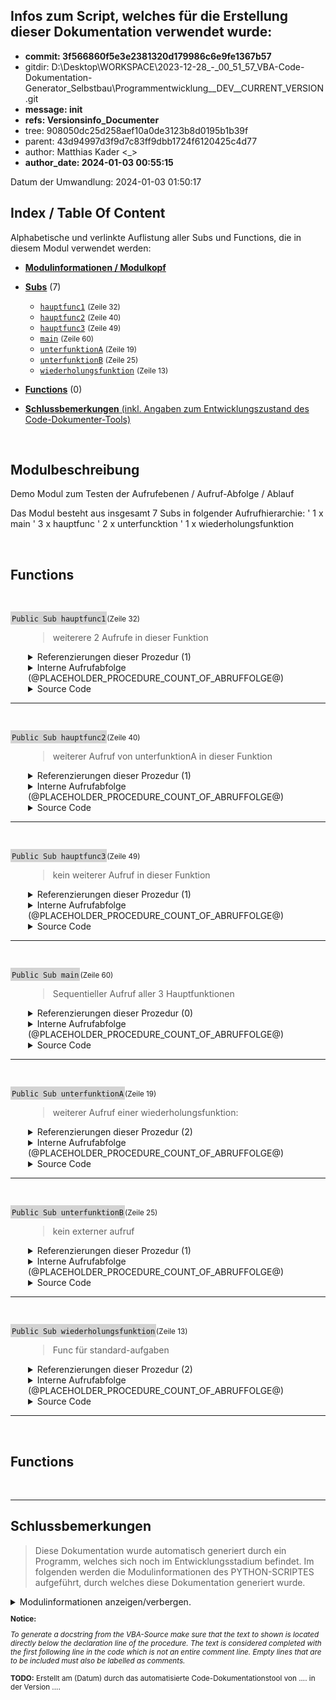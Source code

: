 ## Infos zum Script, welches für die Erstellung dieser Dokumentation verwendet wurde:

- **commit: 	3f566860f5e3e2381320d179986c6e9fe1367b57**
- gitdir: 	D:\Desktop\WORKSPACE\2023-12-28_-_00_51_57_VBA-Code-Dokumentation-Generator_Selbstbau\Programmentwicklung\__DEV__CURRENT_VERSION\.git
- **message: 	init**
- **refs: 	Versionsinfo_Documenter**
- tree: 	908050dc25d258aef10a0de3123b8d0195b1b39f
- parent: 	43d94997d3f9d7c83ff9dbb1724f6120425c4d77
- author: 	Matthias Kader <_>
- **author_date: 	2024-01-03 00:55:15**



Datum der Umwandlung: 2024-01-03 01:50:17﻿


<!-- --------------------------------------------------------------- -->
<!-- Index / TOC -->
<!-- --------------------------------------------------------------- -->

## Index / Table Of Content

Alphabetische und verlinkte Auflistung aller Subs und Functions, die in diesem Modul verwendet werden:

* [**Modulinformationen / Modulkopf**](#sec_modulinfos)
  

  
  <!-- ---------- SUBS: --------------- -->

* [**Subs**](#sec_subs) (7)
  
  * [```hauptfunc1```](#hauptfunc1) <small>(Zeile 32)</small>
  * [```hauptfunc2```](#hauptfunc2) <small>(Zeile 40)</small>
  * [```hauptfunc3```](#hauptfunc3) <small>(Zeile 49)</small>
  * [```main```](#main) <small>(Zeile 60)</small>
  * [```unterfunktionA```](#unterfunktionA) <small>(Zeile 19)</small>
  * [```unterfunktionB```](#unterfunktionB) <small>(Zeile 25)</small>
  * [```wiederholungsfunktion```](#wiederholungsfunktion) <small>(Zeile 13)</small>
  




  <!-- ---------- FUNCTIONS: --------------- -->


* [**Functions**](#sec_functions) (0)
  
  
  




  <!-- ---------- TAIL: --------------- -->


* [**Schlussbemerkungen** (inkl. Angaben zum Entwicklungszustand des Code-Dokumenter-Tools)](#sec_tail)




﻿


<a name="sec_modulinfos"></a>

## Modulbeschreibung

 Demo Modul zum Testen der Aufrufebenen / Aufruf-Abfolge / Ablauf

 Das Modul besteht aus insgesamt 7 Subs in folgender Aufrufhierarchie:
 ' 1 x main
 ' 3 x hauptfunc
 ' 2 x unterfuncktion
 ' 1 x wiederholungsfunktion



﻿
<!-- -------------------------------------------------- -->
<!-- SECTION-START : FUNCTIONS -->
<!-- -------------------------------------------------- -->

<a name="sec_functions"></a>

## Functions


﻿





<!-- --------------------------------------------------------------- -->
<!-- NEUE PROZEDUR-DOKUMENTATION -->
<!-- NEUE PROZEDUR-DOKUMENTATION -->
<!-- NEUE PROZEDUR-DOKUMENTATION -->
<!-- --------------------------------------------------------------- -->




<a name="hauptfunc1"></a>
<span style="background-color: lightgrey; padding: 2px;">```Public Sub hauptfunc1```</span><small>(Zeile 32)</small>

<div style="padding-left:2em;">

>  weiterere 2 Aufrufe in dieser Funktion




<details>

<summary> Referenzierungen dieser Prozedur (1)</summary>

<div style="padding-left:1em;">



Die Prozedur wird in den folgenden, uebergeordneten Prozeduren aufgerufen:



* [```main```](#main) : <small>  Zeile 62 : ```    call hauptfunc1``` </small>




</details

</div>











<!-- TODO: ABRUFABFOLGE (DEV) -->


<!-- <div style="padding-left:1em;"> -->


<details>
    <summary>      Interne Aufrufabfolge (@PLACEHOLDER_PROCEDURE_COUNT_OF_ABRUFFOLGE@)</summary>

---


STATIC  - EXEMPLARISCHES ZIEL- OUTPUT für MAIN:

<!-- TODO: Links einfügen! gleiches prinzip wie bei  references!-->


* ```hauptfunc1```
  * ```unterfunktionA```
    * ```wiederholungsfunktion```
  * ```unterfunktionB```
* ```hauptfunc2```
* ```hauptfunc3```
* ```wiederholungsfunktion```
  * ```wiederholungsfunktion```






@PLACEHOLDER_PROCEDURE_ABRUFFOLGE_INTRODUCTION@





@PLACEHOLDER_PROCEDURE_ABRUFFOLGE_ENTRY@


</details>


<!-- </div> -->













<details>
    <summary>      Source Code</summary>

---

```
Sub hauptfunc1()
    ' weiterere 2 Aufrufe in dieser Funktion
    call unterfunktionA()
    call unterfunktionB()
end sub

```

</details>


</div>


---


<!-- --------------------------------------------------------------- -->


























﻿





<!-- --------------------------------------------------------------- -->
<!-- NEUE PROZEDUR-DOKUMENTATION -->
<!-- NEUE PROZEDUR-DOKUMENTATION -->
<!-- NEUE PROZEDUR-DOKUMENTATION -->
<!-- --------------------------------------------------------------- -->




<a name="hauptfunc2"></a>
<span style="background-color: lightgrey; padding: 2px;">```Public Sub hauptfunc2```</span><small>(Zeile 40)</small>

<div style="padding-left:2em;">

>  weiterer Aufruf von unterfunktionA in dieser Funktion




<details>

<summary> Referenzierungen dieser Prozedur (1)</summary>

<div style="padding-left:1em;">



Die Prozedur wird in den folgenden, uebergeordneten Prozeduren aufgerufen:



* [```main```](#main) : <small>  Zeile 63 : ```    call hauptfunc2``` </small>




</details

</div>











<!-- TODO: ABRUFABFOLGE (DEV) -->


<!-- <div style="padding-left:1em;"> -->


<details>
    <summary>      Interne Aufrufabfolge (@PLACEHOLDER_PROCEDURE_COUNT_OF_ABRUFFOLGE@)</summary>

---


STATIC  - EXEMPLARISCHES ZIEL- OUTPUT für MAIN:

<!-- TODO: Links einfügen! gleiches prinzip wie bei  references!-->


* ```hauptfunc1```
  * ```unterfunktionA```
    * ```wiederholungsfunktion```
  * ```unterfunktionB```
* ```hauptfunc2```
* ```hauptfunc3```
* ```wiederholungsfunktion```
  * ```wiederholungsfunktion```






@PLACEHOLDER_PROCEDURE_ABRUFFOLGE_INTRODUCTION@





@PLACEHOLDER_PROCEDURE_ABRUFFOLGE_ENTRY@


</details>


<!-- </div> -->













<details>
    <summary>      Source Code</summary>

---

```
Sub hauptfunc2()
    ' weiterer Aufruf von unterfunktionA in dieser Funktion
    call unterfunktionA()
    
    msgbox("standalone")
end sub

```

</details>


</div>


---


<!-- --------------------------------------------------------------- -->


























﻿





<!-- --------------------------------------------------------------- -->
<!-- NEUE PROZEDUR-DOKUMENTATION -->
<!-- NEUE PROZEDUR-DOKUMENTATION -->
<!-- NEUE PROZEDUR-DOKUMENTATION -->
<!-- --------------------------------------------------------------- -->




<a name="hauptfunc3"></a>
<span style="background-color: lightgrey; padding: 2px;">```Public Sub hauptfunc3```</span><small>(Zeile 49)</small>

<div style="padding-left:2em;">

>  kein weiterer Aufruf in dieser Funktion




<details>

<summary> Referenzierungen dieser Prozedur (1)</summary>

<div style="padding-left:1em;">



Die Prozedur wird in den folgenden, uebergeordneten Prozeduren aufgerufen:



* [```main```](#main) : <small>  Zeile 64 : ```    call hauptfunc3``` </small>




</details

</div>











<!-- TODO: ABRUFABFOLGE (DEV) -->


<!-- <div style="padding-left:1em;"> -->


<details>
    <summary>      Interne Aufrufabfolge (@PLACEHOLDER_PROCEDURE_COUNT_OF_ABRUFFOLGE@)</summary>

---


STATIC  - EXEMPLARISCHES ZIEL- OUTPUT für MAIN:

<!-- TODO: Links einfügen! gleiches prinzip wie bei  references!-->


* ```hauptfunc1```
  * ```unterfunktionA```
    * ```wiederholungsfunktion```
  * ```unterfunktionB```
* ```hauptfunc2```
* ```hauptfunc3```
* ```wiederholungsfunktion```
  * ```wiederholungsfunktion```






@PLACEHOLDER_PROCEDURE_ABRUFFOLGE_INTRODUCTION@





@PLACEHOLDER_PROCEDURE_ABRUFFOLGE_ENTRY@


</details>


<!-- </div> -->













<details>
    <summary>      Source Code</summary>

---

```
Sub hauptfunc3()
    ' kein weiterer Aufruf in dieser Funktion
    msgbox("standalone")
end sub

```

</details>


</div>


---


<!-- --------------------------------------------------------------- -->


























﻿





<!-- --------------------------------------------------------------- -->
<!-- NEUE PROZEDUR-DOKUMENTATION -->
<!-- NEUE PROZEDUR-DOKUMENTATION -->
<!-- NEUE PROZEDUR-DOKUMENTATION -->
<!-- --------------------------------------------------------------- -->




<a name="main"></a>
<span style="background-color: lightgrey; padding: 2px;">```Public Sub main```</span><small>(Zeile 60)</small>

<div style="padding-left:2em;">

>  Sequentieller Aufruf aller 3 Hauptfunktionen




<details>

<summary> Referenzierungen dieser Prozedur (0)</summary>

<div style="padding-left:1em;">



Kein Aufruf gefunden.







</details

</div>











<!-- TODO: ABRUFABFOLGE (DEV) -->


<!-- <div style="padding-left:1em;"> -->


<details>
    <summary>      Interne Aufrufabfolge (@PLACEHOLDER_PROCEDURE_COUNT_OF_ABRUFFOLGE@)</summary>

---


STATIC  - EXEMPLARISCHES ZIEL- OUTPUT für MAIN:

<!-- TODO: Links einfügen! gleiches prinzip wie bei  references!-->


* ```hauptfunc1```
  * ```unterfunktionA```
    * ```wiederholungsfunktion```
  * ```unterfunktionB```
* ```hauptfunc2```
* ```hauptfunc3```
* ```wiederholungsfunktion```
  * ```wiederholungsfunktion```






@PLACEHOLDER_PROCEDURE_ABRUFFOLGE_INTRODUCTION@





@PLACEHOLDER_PROCEDURE_ABRUFFOLGE_ENTRY@


</details>


<!-- </div> -->













<details>
    <summary>      Source Code</summary>

---

```
Sub main()
    ' Sequentieller Aufruf aller 3 Hauptfunktionen
    call hauptfunc1
    call hauptfunc2
    call hauptfunc3
    call wiederholungsfunktion
end sub

```

</details>


</div>


---


<!-- --------------------------------------------------------------- -->


























﻿





<!-- --------------------------------------------------------------- -->
<!-- NEUE PROZEDUR-DOKUMENTATION -->
<!-- NEUE PROZEDUR-DOKUMENTATION -->
<!-- NEUE PROZEDUR-DOKUMENTATION -->
<!-- --------------------------------------------------------------- -->




<a name="unterfunktionA"></a>
<span style="background-color: lightgrey; padding: 2px;">```Public Sub unterfunktionA```</span><small>(Zeile 19)</small>

<div style="padding-left:2em;">

>  weiterer Aufruf einer wiederholungsfunktion:




<details>

<summary> Referenzierungen dieser Prozedur (2)</summary>

<div style="padding-left:1em;">



Die Prozedur wird in den folgenden, uebergeordneten Prozeduren aufgerufen:



* [```hauptfunc1```](#hauptfunc1) : <small>  Zeile 34 : ```    call unterfunktionA()``` </small>
* [```hauptfunc2```](#hauptfunc2) : <small>  Zeile 42 : ```    call unterfunktionA()``` </small>




</details

</div>











<!-- TODO: ABRUFABFOLGE (DEV) -->


<!-- <div style="padding-left:1em;"> -->


<details>
    <summary>      Interne Aufrufabfolge (@PLACEHOLDER_PROCEDURE_COUNT_OF_ABRUFFOLGE@)</summary>

---


STATIC  - EXEMPLARISCHES ZIEL- OUTPUT für MAIN:

<!-- TODO: Links einfügen! gleiches prinzip wie bei  references!-->


* ```hauptfunc1```
  * ```unterfunktionA```
    * ```wiederholungsfunktion```
  * ```unterfunktionB```
* ```hauptfunc2```
* ```hauptfunc3```
* ```wiederholungsfunktion```
  * ```wiederholungsfunktion```






@PLACEHOLDER_PROCEDURE_ABRUFFOLGE_INTRODUCTION@





@PLACEHOLDER_PROCEDURE_ABRUFFOLGE_ENTRY@


</details>


<!-- </div> -->













<details>
    <summary>      Source Code</summary>

---

```
Sub unterfunktionA()
    ' weiterer Aufruf einer wiederholungsfunktion:
    call wiederholungsfunktion()
end sub

```

</details>


</div>


---


<!-- --------------------------------------------------------------- -->


























﻿





<!-- --------------------------------------------------------------- -->
<!-- NEUE PROZEDUR-DOKUMENTATION -->
<!-- NEUE PROZEDUR-DOKUMENTATION -->
<!-- NEUE PROZEDUR-DOKUMENTATION -->
<!-- --------------------------------------------------------------- -->




<a name="unterfunktionB"></a>
<span style="background-color: lightgrey; padding: 2px;">```Public Sub unterfunktionB```</span><small>(Zeile 25)</small>

<div style="padding-left:2em;">

>  kein externer aufruf




<details>

<summary> Referenzierungen dieser Prozedur (1)</summary>

<div style="padding-left:1em;">



Die Prozedur wird in den folgenden, uebergeordneten Prozeduren aufgerufen:



* [```hauptfunc1```](#hauptfunc1) : <small>  Zeile 35 : ```    call unterfunktionB()``` </small>




</details

</div>











<!-- TODO: ABRUFABFOLGE (DEV) -->


<!-- <div style="padding-left:1em;"> -->


<details>
    <summary>      Interne Aufrufabfolge (@PLACEHOLDER_PROCEDURE_COUNT_OF_ABRUFFOLGE@)</summary>

---


STATIC  - EXEMPLARISCHES ZIEL- OUTPUT für MAIN:

<!-- TODO: Links einfügen! gleiches prinzip wie bei  references!-->


* ```hauptfunc1```
  * ```unterfunktionA```
    * ```wiederholungsfunktion```
  * ```unterfunktionB```
* ```hauptfunc2```
* ```hauptfunc3```
* ```wiederholungsfunktion```
  * ```wiederholungsfunktion```






@PLACEHOLDER_PROCEDURE_ABRUFFOLGE_INTRODUCTION@





@PLACEHOLDER_PROCEDURE_ABRUFFOLGE_ENTRY@


</details>


<!-- </div> -->













<details>
    <summary>      Source Code</summary>

---

```
Sub unterfunktionB()
    ' kein externer aufruf
    x = 42
end sub

```

</details>


</div>


---


<!-- --------------------------------------------------------------- -->


























﻿





<!-- --------------------------------------------------------------- -->
<!-- NEUE PROZEDUR-DOKUMENTATION -->
<!-- NEUE PROZEDUR-DOKUMENTATION -->
<!-- NEUE PROZEDUR-DOKUMENTATION -->
<!-- --------------------------------------------------------------- -->




<a name="wiederholungsfunktion"></a>
<span style="background-color: lightgrey; padding: 2px;">```Public Sub wiederholungsfunktion```</span><small>(Zeile 13)</small>

<div style="padding-left:2em;">

>  Func für standard-aufgaben




<details>

<summary> Referenzierungen dieser Prozedur (2)</summary>

<div style="padding-left:1em;">



Die Prozedur wird in den folgenden, uebergeordneten Prozeduren aufgerufen:



* [```unterfunktionA```](#unterfunktionA) : <small>  Zeile 21 : ```    call wiederholungsfunktion()``` </small>
* [```main```](#main) : <small>  Zeile 65 : ```    call wiederholungsfunktion``` </small>




</details

</div>











<!-- TODO: ABRUFABFOLGE (DEV) -->


<!-- <div style="padding-left:1em;"> -->


<details>
    <summary>      Interne Aufrufabfolge (@PLACEHOLDER_PROCEDURE_COUNT_OF_ABRUFFOLGE@)</summary>

---


STATIC  - EXEMPLARISCHES ZIEL- OUTPUT für MAIN:

<!-- TODO: Links einfügen! gleiches prinzip wie bei  references!-->


* ```hauptfunc1```
  * ```unterfunktionA```
    * ```wiederholungsfunktion```
  * ```unterfunktionB```
* ```hauptfunc2```
* ```hauptfunc3```
* ```wiederholungsfunktion```
  * ```wiederholungsfunktion```






@PLACEHOLDER_PROCEDURE_ABRUFFOLGE_INTRODUCTION@





@PLACEHOLDER_PROCEDURE_ABRUFFOLGE_ENTRY@


</details>


<!-- </div> -->













<details>
    <summary>      Source Code</summary>

---

```
Sub wiederholungsfunktion()
    ' Func für standard-aufgaben
    msgbox("Standardfunktion")
end sub

```

</details>


</div>


---


<!-- --------------------------------------------------------------- -->


























﻿
<!-- -------------------------------------------------- -->
<!-- SECTION-START : FUNCTIONS -->
<!-- -------------------------------------------------- -->

<a name="sec_functions"></a>

## Functions


﻿



---

<a name="sec_tail"></a>

## Schlussbemerkungen



<!-- 
**Notice:**

*To generate a docstring from the VBA-Source, make sure that the text to shown is located directly below the declaration line of the procedure. The text is considered completed with the first following line in the code which is not an entire comment line.  Empty lines that are to be included must also be labelled as comments.*



 **TODO:** Erstellt am (Datum) durch das  automatisierte Code-Dokumentationstool von .... in der Version ....







---



**ODER:** -->

> Diese Dokumentation wurde automatisch generiert durch ein Programm, welches sich noch im Entwicklungsstadium befindet. Im folgenden werden die Modulinformationen des PYTHON-SCRIPTES aufgeführt, durch welches diese Dokumentation generiert wurde.

<details>

<summary> Modulinformationen anzeigen/verbergen.
</summary>

  @
Created on: Fri, 2023-12-29 (00:45:39)

@author: Matthias Kader


Für Ziel und Ablauf des Scriptes siehe MArkdown im Verzeichnis ../Tests/Programmablauf.html




### Fertig implementiert:

• Implementierung Inhaltsverzeichnis / Index

• Gesamtlayout inkl. Titel, Zwischenüberschriften für einzelne Sections

• Einbindung vom Programmkopf-Docstring

• Implementierung von References-Durchsuchungen

• Implementierung eines Exportes zu HTML


### TODO: Größere TODOS:

• Einbindung organisatorischer Daten bzgl. des zu dokumentierenden Codes und des verwendeten Skripts zum Dokumentieren




### AUSBLICK für später und in schön:

• Index an der Seite wie eine NavBar zum einzelnd scrollen



• Call Sequenz / Calling Sequence:
Schön (Ausblick) wäre auch ein weiterer Unterpunkt pro Prozedur, in der die Aufrufabfolge hervorgeht.
Idee ist etwas wie die Aufrufebenen-Auflistung beim Noten-Converter-Programm, d.h. ausgehend von einer Prozedur soll eine Liste stehen der Aufrufe von weiteren Prozeduren die aufgerufen werden (und die in diesem Dokument auch dokumentiert werden... also keine Builtins o.ä.). Im Idealfall kann jeder Punkt dieser Liste wiederum erweitert/expanded werden, darin ist dann wiederum die Liste von DIESER AUFGERUFENEN Funktion drin usw... Rekursiv. Jede Methode, die einmal so dokumentiert wurde kann weiter verwendet werden per Direktzugriff....


@

</details>



<small>

**Notice:**

*To generate a docstring from the VBA-Source make sure that the text to shown is located directly below the declaration line of the procedure. The text is considered completed with the first following line in the code which is not an entire comment line.  Empty lines that are to be included must also be labelled as comments.*

</small> 

<small> **TODO:** Erstellt am (Datum) durch das  automatisierte Code-Dokumentationstool von .... in der Version ....</small> 

